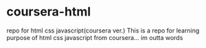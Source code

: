# coursera-html
repo for html css javascript(coursera ver.)
This is  a repo for learning purpose of html css javascript from coursera... im outta words
